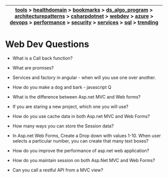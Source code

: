 | [tools](../tools/tools.md) > [healthdomain](../healthdomain/healthdomain.md) > [bookmarks](../bookmarks/bookmarks.md) > [ds_algo_program](../ds_algo_program/ds_algo_program.md) > [architecturepatterns](../architecturepatterns/architecturepatterns.md) > [csharpdotnet](../csharpdotnet/csharpdotnet.md) > [webdev](../webdev/webdev.md) > [azure](../azure/azure.md) > [devops](../devops/devops.md) > [performance](../performance/performance.md) > [security](../security/security.md) > [services](../services/services.md) > [sql](../sql/sql.md) > [trending](../trending/trending.md) |
| --- |

# Web Dev Questions
- What is a Call back function?
- What are promises?
- Services and factory in angular - when will you use one over another.
- How do you make a dog and bark - javascript Q


- What is the difference between Asp.net MVC and Web forms?
- If you are staring a new project, which one you will use?
- How do you use cache data in both Asp.net MVC and Web Forms?
- How many ways you can store the Session data?
- In Asp.net Web Forms, Create a Drop down with values 1-10. When user selects a particular number, you can create that many text boxes?
- How do you improve the performance of asp.net web application?
- How do you maintain session on both Asp.Net MVC and Web Forms?
- Can you call a restful API from a MVC view?